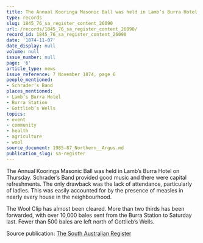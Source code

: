 ```yaml
---
title: The Annual Kooringa Masonic Ball was held in Lamb’s Burra Hotel on Thursday.
type: records
slug: 1845_76_sa_register_content_26090
url: /records/1845_76_sa_register_content_26090/
record_id: 1845_76_sa_register_content_26090
date: '1874-11-07'
date_display: null
volume: null
issue_number: null
page: '6'
article_type: news
issue_reference: 7 November 1874, page 6
people_mentioned:
- Schrader’s Band
places_mentioned:
- Lamb’s Burra Hotel
- Burra Station
- Gottlieb’s Wells
topics:
- event
- community
- health
- agriculture
- wool
source_document: 1985-87_Northern__Argus.md
publication_slug: sa-register
---
```


The Annual Kooringa Masonic Ball was held in Lamb’s Burra Hotel on Thursday.  Schrader’s Band provided good music and there were capital refreshments. The only drawback was the lack of attendance, particularly of ladies.  This was easily accounted for by the presence of measles in nearly every house in the neighbourhood.

The Wool Clip has almost been cleared.  More than two thirds has been forwarded, with over 10,000 bales sent from the Burra Station to Saturday last.  Fewer than 500 bales are left north of Gottlieb’s Wells.

Source publication: [The South Australian Register](/publications/sa-register/)
